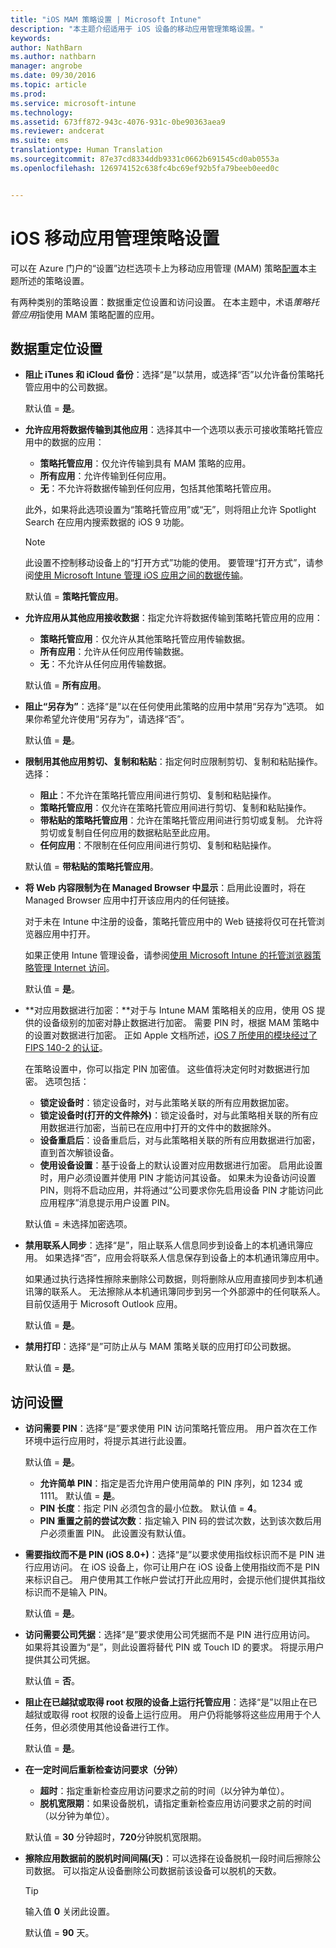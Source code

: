 ```yaml
---
title: "iOS MAM 策略设置 | Microsoft Intune"
description: "本主题介绍适用于 iOS 设备的移动应用管理策略设置。"
keywords: 
author: NathBarn
ms.author: nathbarn
manager: angrobe
ms.date: 09/30/2016
ms.topic: article
ms.prod: 
ms.service: microsoft-intune
ms.technology: 
ms.assetid: 673ff872-943c-4076-931c-0be90363aea9
ms.reviewer: andcerat
ms.suite: ems
translationtype: Human Translation
ms.sourcegitcommit: 87e37cd8334ddb9331c0662b691545cd0ab0553a
ms.openlocfilehash: 126974152c638fc4bc69ef92b5fa79beeb0eed0c


---
```


#  <a name="ios-mobile-app-management-policy-settings"></a>iOS 移动应用管理策略设置
可以在 Azure 门户的“设置”边栏选项卡上为移动应用管理 (MAM) 策略[配置](create-and-deploy-mobile-app-management-policies-with-microsoft-intune.md)本主题所述的策略设置。

有两种类别的策略设置：数据重定位设置和访问设置。 在本主题中，术语*策略托管应用*指使用 MAM 策略配置的应用。

##  <a name="data-relocation-settings"></a>数据重定位设置

- **阻止 iTunes 和 iCloud 备份**：选择“是”以禁用，或选择“否”以允许备份策略托管应用中的公司数据。

  默认值 = **是**。

- **允许应用将数据传输到其他应用**：选择其中一个选项以表示可接收策略托管应用中的数据的应用：
  - **策略托管应用**：仅允许传输到具有 MAM 策略的应用。
  - **所有应用**：允许传输到任何应用。
  - **无**：不允许将数据传输到任何应用，包括其他策略托管应用。

  此外，如果将此选项设置为“策略托管应用”或“无”，则将阻止允许 Spotlight Search 在应用内搜索数据的 iOS 9 功能。

  >[!NOTE]
  >此设置不控制移动设备上的“打开方式”功能的使用。 要管理“打开方式”，请参阅[使用 Microsoft Intune 管理 iOS 应用之间的数据传输](manage-data-transfer-between-ios-apps-with-microsoft-intune.md)。

  默认值 = **策略托管应用**。

- **允许应用从其他应用接收数据**：指定允许将数据传输到策略托管应用的应用：
  -  **策略托管应用**：仅允许从其他策略托管应用传输数据。
  -  **所有应用**：允许从任何应用传输数据。
  -  **无**：不允许从任何应用传输数据。

  默认值 = **所有应用**。

- **阻止“另存为”**：选择“是”以在任何使用此策略的应用中禁用“另存为”选项。 如果你希望允许使用“另存为”，请选择“否”。

  默认值 = **是**。

- **限制用其他应用剪切、复制和粘贴**：指定何时应限制剪切、复制和粘贴操作。 选择：
  -   **阻止**：不允许在策略托管应用间进行剪切、复制和粘贴操作。
  -   **策略托管应用**：仅允许在策略托管应用间进行剪切、复制和粘贴操作。
  -   **带粘贴的策略托管应用**：允许在策略托管应用间进行剪切或复制。 允许将剪切或复制自任何应用的数据粘贴至此应用。
  - **任何应用**：不限制在任何应用间进行剪切、复制和粘贴操作。

  默认值 = **带粘贴的策略托管应用**。

- **将 Web 内容限制为在 Managed Browser 中显示**：启用此设置时，将在 Managed Browser 应用中打开该应用内的任何链接。

  对于未在 Intune 中注册的设备，策略托管应用中的 Web 链接将仅可在托管浏览器应用中打开。

  如果正使用 Intune 管理设备，请参阅[使用 Microsoft Intune 的托管浏览器策略管理 Internet 访问](manage-internet-access-using-managed-browser-policies.md)。

  默认值 = **是**。

- **对应用数据进行加密：**对于与 Intune MAM 策略相关的应用，使用 OS 提供的设备级别的加密对静止数据进行加密。 需要 PIN 时，根据 MAM 策略中的设置对数据进行加密。 正如 Apple 文档所述，[iOS 7 所使用的模块经过了 FIPS 140-2 的认证](http://support.apple.com/en-us/HT202739)。

  在策略设置中，你可以指定 PIN 加密值。 这些值将决定何时对数据进行加密。 选项包括：
  -   **锁定设备时**：锁定设备时，对与此策略关联的所有应用数据加密。
  -   **锁定设备时(打开的文件除外)**：锁定设备时，对与此策略相关联的所有应用数据进行加密，当前已在应用中打开的文件中的数据除外。
  -   **设备重启后**：设备重启后，对与此策略相关联的所有应用数据进行加密，直到首次解锁设备。
  -   **使用设备设置**：基于设备上的默认设置对应用数据进行加密。
  启用此设置时，用户必须设置并使用 PIN 才能访问其设备。  如果未为设备访问设置 PIN，则将不启动应用，并将通过“公司要求你先启用设备 PIN 才能访问此应用程序”消息提示用户设置 PIN。

  默认值 = 未选择加密选项。
- **禁用联系人同步**：选择“是”，阻止联系人信息同步到设备上的本机通讯簿应用。 如果选择“否”，应用会将联系人信息保存到设备上的本机通讯簿应用中。

  如果通过执行选择性擦除来删除公司数据，则将删除从应用直接同步到本机通讯簿的联系人。 无法擦除从本机通讯簿同步到另一个外部源中的任何联系人。 目前仅适用于 Microsoft Outlook 应用。

  默认值 = **是**。

- **禁用打印**：选择“是”可防止从与 MAM 策略关联的应用打印公司数据。

    默认值 = **是**。

##  <a name="access-settings"></a>访问设置

- **访问需要 PIN**：选择“是”要求使用 PIN 访问策略托管应用。 用户首次在工作环境中运行应用时，将提示其进行此设置。

  默认值 = **是**。
    -  **允许简单 PIN**：指定是否允许用户使用简单的 PIN 序列，如 1234 或 1111。 默认值 = **是**。
    - **PIN 长度**：指定 PIN 必须包含的最小位数。 默认值 = **4**。
    - **PIN 重置之前的尝试次数**：指定输入 PIN 码的尝试次数，达到该次数后用户必须重置 PIN。 此设置没有默认值。

- **需要指纹而不是 PIN (iOS 8.0+)**：选择“是”以要求使用指纹标识而不是 PIN 进行应用访问。
在 iOS 设备上，你可让用户在 iOS 设备上使用指纹而不是 PIN 来标识自己。 用户使用其工作帐户尝试打开此应用时，会提示他们提供其指纹标识而不是输入 PIN。

  默认值 = **是**。
- **访问需要公司凭据**：选择“是”要求使用公司凭据而不是 PIN 进行应用访问。 如果将其设置为“是”，则此设置将替代 PIN 或 Touch ID 的要求。 将提示用户提供其公司凭据。

  默认值 = **否**。
- **阻止在已越狱或取得 root 权限的设备上运行托管应用**：选择“是”以阻止在已越狱或取得 root 权限的设备上运行应用。 用户仍将能够将这些应用用于个人任务，但必须使用其他设备进行工作。

  默认值 = **是**。
- **在一定时间后重新检查访问要求（分钟）**
  -   **超时**：指定重新检查应用访问要求之前的时间（以分钟为单位）。
  -   **脱机宽限期**：如果设备脱机，请指定重新检查应用访问要求之前的时间（以分钟为单位）。

  默认值 = **30** 分钟超时，**720**分钟脱机宽限期。
- **擦除应用数据前的脱机时间间隔(天)**：可以选择在设备脱机一段时间后擦除公司数据。 可以指定从设备删除公司数据前该设备可以脱机的天数。

  >[!TIP]
  >输入值 **0** 关闭此设置。

  默认值 = **90** 天。



<!--HONumber=Dec16_HO2-->


